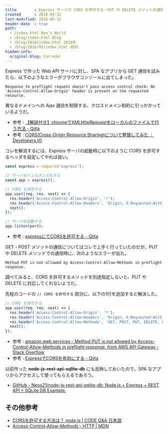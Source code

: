 ```yaml
---
title        : Express サーバで CORS を許可する・PUT や DELETE メソッドの通信を許可する
created      : 2018-05-12
last-modified: 2018-05-12
header-date  : true
path:
  - /index.html Neo's World
  - /blog/index.html Blog
  - /blog/2018/index.html 2018年
  - /blog/2018/05/index.html 05月
hidden-info:
  original-blog: Corredor
---
```


Express で作った Web API サーバに対し、SPA なアプリから GET 通信を試みたら、以下のようなエラーがブラウザコンソールに出てしまった。

```
Response to preflight request doesn't pass access control check: No 'Access-Control-Allow-Origin' header is present on the requested resource.
```

異なるドメインへの Ajax 通信を制限する、クロスドメイン制約に引っかかっているようだ。

- 参考 : [【解説付き】chromeでXMLHttpRequestをローカルのファイルで行う方法 - Qiita](https://qiita.com/growsic/items/a919a7e2a665557d9cf4)
- 参考 : [CORS(Cross-Origin Resource Sharing)について整理してみた ｜ Developers.IO](https://dev.classmethod.jp/etc/about-cors/)

コレを解消するには、Express サーバの起動時に以下のように CORS を許可するヘッダを設定してやれば良い。

```javascript
const express = require('express');

// サーバをインスタンス化する
const app = express();

// CORS を許可する
app.use((req, res, next) => {
  res.header('Access-Control-Allow-Origin', '*');
  res.header('Access-Control-Allow-Headers', 'Origin, X-Requested-With, Content-Type, Accept');
  next();
});

// サーバを起動する
app.listen(port);
```

- 参考 : [expressにてCORSを許可する - Qiita](https://qiita.com/tomoya_ozawa/items/feca4ffc6217d585b037)

GET・POST メソッドの通信についてはコレで上手く行っていたのだが、PUT や DELETE メソッドでの通信時に、次のようなエラーが出た。

```
Method PUT is not allowed by Access-Control-Allow-Methods in preflight response.
```

調べてみると、CORS を許可するメソッドを別途指定しないと、PUT や DELETE に対応してくれないようだ。

先程のコードの `// CORS を許可する` 部分に、以下の1行を追加すると解決した。

```javascript
// CORS を許可する
app.use((req, res, next) => {
  res.header('Access-Control-Allow-Origin', '*');
  res.header('Access-Control-Allow-Headers', 'Origin, X-Requested-With, Content-Type, Accept');
  res.header('Access-Control-Allow-Methods', 'GET, POST, PUT, DELETE, OPTIONS');  // ← コレを追加
  next();
});
```

- 参考 : [amazon web services - Method PUT is not allowed by Access-Control-Allow-Methods in preflight response, from AWS API Gateway - Stack Overflow](https://stackoverflow.com/questions/44914330/method-put-is-not-allowed-by-access-control-allow-methods-in-preflight-response)
- 参考 : [ExpressでCORSを有効にする - Qiita](https://qiita.com/MuuKojima/items/2b2e7bc0db8d5e97ada9)

以前作った **node-js-rest-api-sqlite-db** にも反映しておいたので、SPA なアプリからアクセスして使ってもらえるであろう。

- [GitHub - Neos21/node-js-rest-api-sqlite-db: Node.js + Express + REST API + SQLite DB Example.](https://github.com/Neos21/example-node-js-rest-api-sqlite-db)

## その他参考

- [CORSを許可する方法は？ node.js | CODE Q&A 日本語](https://code.i-harness.com/ja/q/6bd93e)
- [Access-Control-Allow-Methods - HTTP | MDN](https://developer.mozilla.org/en-US/docs/Web/HTTP/Headers/Access-Control-Allow-Methods)
